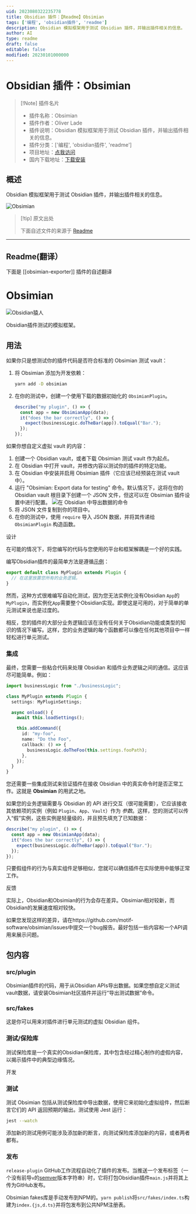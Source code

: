 ```yaml
---
uid: 2023080322235778
title: Obsidian 插件：【Readme】Obsimian
tags: ['编程', 'obsidian插件', 'readme']
description: Obsidian 模拟框架用于测试 Obsidian 插件，并输出插件相关的信息。
author: AI
type: readme
draft: false
editable: false
modified: 20230101000000
---
```


# Obsidian 插件：Obsimian

> [!Note] 插件名片
> - 插件名称：Obsimian
> - 插件作者：Oliver Lade
> - 插件说明：Obsidian 模拟框架用于测试 Obsidian 插件，并输出插件相关的信息。
> - 插件分类：['编程', 'obsidian插件', 'readme']
> - 项目地址：[点我访问](https://github.com/motif-software/obsimian)
> - 国内下载地址：[下载安装](https://pkmer.cn/products/plugin/pluginMarket/?obsimian-exporter)

## 概述

Obsidian 模拟框架用于测试 Obsidian 插件，并输出插件相关的信息。

![Obsimian](https://cdn.pkmer.cn/covers/obsimian-exporter.png!pkmer)

> [!tip] 原文出处
> 
>下面自述文件的来源于 [Readme](https://ghproxy.net/https://raw.githubusercontent.com/motif-software/obsimian/main/README.md)
> 

---

## Readme(翻译）

下面是 [[obsimian-exporter]] 插件的自述翻译


# Obsimian

![Obsidian猿人](img/obsimian-banner.jpg)

Obsidian插件测试的模拟框架。

## 用法

如果你只是想测试你的插件代码是否符合标准的 Obsimian 测试 vault：

1. 将 Obsimian 添加为开发依赖：
   ```sh
   yarn add -D obsimian
   ```
1. 在你的测试中，创建一个使用下载的数据初始化的 `ObsimianPlugin`。
   ```ts
   describe("my plugin", () => {
     const app = new ObsimianApp(data);
     it("does the bar correctly", () => {
       expect(businessLogic.doTheBar(app)).toEqual("Bar.");
     });
   });
   ```

如果你想自定义虚拟 vault 的内容：

1. 创建一个 Obsidian vault，或者下载 Obsimian 测试 vault 作为起点。
1. 在 Obsidian 中打开 vault，并修改内容以测试你的插件的特定功能。
1. 在 Obsidian 中安装并启用 Obsimian 插件（它应该已经预装在测试 vault 中）。
1. 运行 "Obsimian: Export data for testing" 命令。默认情况下，这将在你的 Obsidian vault 根目录下创建一个 JSON 文件，但这可以在 Obsimian 插件设置中进行配置。
   ![在 Obsidian 中导出数据的命令](img/obsidian-command.png)
1. 将 JSON 文件复制到你的项目中。
1. 在你的测试中，使用 `require` 导入 JSON 数据，并将其传递给 `ObsimianPlugin` 构造函数。

设计

在可能的情况下，将您编写的代码与您使用的平台和框架解耦是一个好的实践。

编写Obsidian插件的最简单方法是遵循[示例](https://github.com/obsidianmd/obsidian-sample-plugin)：

```ts
export default class MyPlugin extends Plugin {
  // 在这里放置您所有的业务逻辑。
}
```

然而，这种方式很难编写自动化测试，因为您无法实例化没有Obsidian `App`的`MyPlugin`，而实例化`App`需要整个Obsidian实现。即使这是可用的，对于简单的单元测试来说也是过度的。

相反，您的插件的大部分业务逻辑应该在没有任何关于Obsidian功能或类型的知识的情况下编写。这样，您的业务逻辑的每个函数都可以像在任何其他项目中一样轻松进行单元测试。

### 集成

最终，您需要一些粘合代码来处理 Obsidian 和插件业务逻辑之间的通信。这应该尽可能简单。例如：

```ts
import businessLogic from "./businessLogic";

class MyPlugin extends Plugin {
  settings: MyPluginSettings;

  async onload() {
    await this.loadSettings();

    this.addCommand({
      id: "my-foo",
      name: "Do the Foo",
      callback: () => {
        businessLogic.doTheFoo(this.settings.fooPath);
      },
    });
  }
}
```

您还需要一些集成测试来验证插件在接收 Obsidian 中的真实命令时是否正常工作。这就是 **Obsimian** 的用武之地。

如果您的业务逻辑需要与 Obsidian 的 API 进行交互（很可能需要），它应该接收其依赖项的实例（例如 `Plugin`、`App`、`Vault`）作为 _参数_。这样，您的测试可以传入“假”实例，这些实例是轻量级的，并且预先填充了已知数据：

```ts
describe("my plugin", () => {
  const app = new ObsimianApp(data);
  it("does the bar correctly", () => {
    expect(businessLogic.doTheBar(app)).toEqual("Bar.");
  });
});
```

只要假组件的行为与真实组件足够相似，您就可以确信插件在实际使用中能够正常工作。

反馈

实际上，Obsidian和Obsimian的行为会存在差异。Obsimian相对较新，而Obsidian的发展速度相对较快。

如果您发现这样的差异，请在https://github.com/motif-software/obsimian/issues中提交一个bug报告。最好包括一些内容和一个API调用来展示问题。

## 包内容

### src/plugin

Obsimian插件的代码，用于从Obsidian APIs导出数据。如果您想自定义测试vault数据，请安装Obsimian社区插件并运行“导出测试数据”命令。

### src/fakes

这是你可以用来对插件进行单元测试的虚拟 Obsidian 组件。

### 测试/保险库

测试保险库是一个真实的Obsidian保险库，其中包含经过精心制作的虚假内容，以揭示插件中的典型边缘情况。

开发

### 测试

测试 Obsimian 包括从测试保险库中导出数据，使用它来初始化虚拟组件，然后断言它们的 API 返回预期的输出。测试使用 Jest 运行：

```sh
jest --watch
```

添加新的测试用例可能涉及添加新的断言，向测试保险库添加新的内容，或者两者都有。

### 发布

`release-plugin` GitHub工作流程自动化了插件的发布。当推送一个发布标签（一个没有前导`v`的[semver](https://semver.org/)版本字符串）时，它将打包Obsidian插件`main.js`并将其上传为GitHub发布。

Obsimian fakes库是手动发布到NPM的。`yarn publish`将`src/fakes/index.ts`构建为`index.{js,d.ts}`并将包发布到公共NPM注册表。



